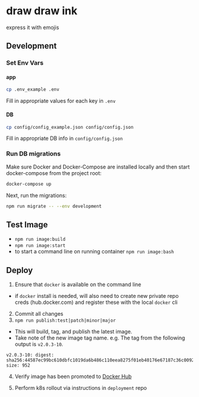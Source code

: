 # draw draw ink
express it with emojis

## Development

### Set Env Vars

#### app
```bash
cp .env_example .env
```

Fill in appropriate values for each key in `.env`

#### DB
```bash
cp config/config_example.json config/config.json
```

Fill in appropriate DB info in `config/config.json`

### Run DB migrations

Make sure Docker and Docker-Compose are installed locally and then start docker-compose from the project root:
```bash
docker-compose up
```

Next, run the migrations:
```bash
npm run migrate -- --env development
```

## Test Image
* `npm run image:build`
* `npm run image:start`
* to start a command line on running container `npm run image:bash`

## Deploy

1. Ensure that `docker` is available on the command line
  * if `docker` install is needed, will also need to create new private repo creds (hub.docker.com) and register these with the local `docker` cli
2. Commit all changes
3. `npm run publish:test|patch|minor|major`
  * This will build, tag, and publish the latest image.
  * Take note of the new image tag name. e.g. The tag from the following output is `v2.0.3-10`.
  ```
  v2.0.3-10: digest: sha256:44587ec99bc610dbfc1019da6b486c110eea8275f01eb40176e67187c36c0092 size: 952
  ```
4. Verify image has been promoted to [Docker Hub](https://hub.docker.com/repository/registry-1.docker.io/deanslamajr/draw-draw-ink/tags)

5. Perform k8s rollout via instructions in `deployment` repo